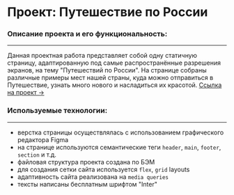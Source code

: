 # Проект: Путешествие по России

### Описание проекта и его функциональность:
___


Данная проектная работа представляет собой одну статичную страницу, адаптированную под самые распространённые разрешения экранов, 
на тему "Путешествий по России". На странице собраны различные примеры мест нашей страны, куда можно отправиться в Путешествие,
узнать много нового и насладиться их красотой.
[Ссылка на проект &#8594;](https://ivanov-dm.github.io/russian-travel/)


### Используемые технологии:
___
- верстка страницы осуществлялась с использованием графического редактора Figma
- на странице используются семантические теги `header`, `main`, `footer`, `section` и т.д.
- файловая структура проекта создана по БЭМ
- для создания сетки сайта используется `flex`, `grid` layouts
- адаптивность сайта реализована на `media queries`
- тексты написаны бесплатным шрифтом "Inter"
